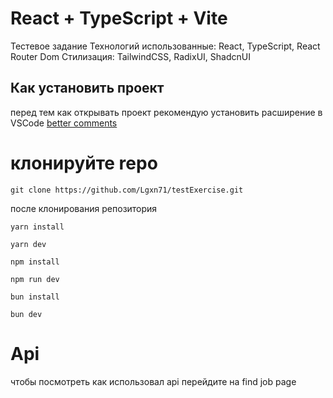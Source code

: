 #  React + TypeScript + Vite
Тестевое задание
Технологий использованные: React, TypeScript, React Router Dom 
Стилизация:  TailwindCSS, RadixUI, ShadcnUI 



## Как установить проект
перед тем как открывать проект рекомендую установить расширение в VSCode [better comments](https://marketplace.visualstudio.com/items?itemName=aaron-bond.better-comments)
# клонируйте repo
```console
git clone https://github.com/Lgxn71/testExercise.git
```

 
после клонирования репозитория
```console
yarn install
```

```console
yarn dev
```
```console
npm install
```
```console
npm run dev
```
```console
bun install
```
```console
bun dev
```
# Api 
чтобы посмотреть как использовал api перейдите на find job page
